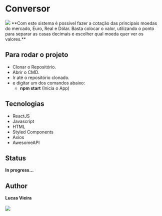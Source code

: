 # Conversor
<img src="https://img.shields.io/apm/l/vim-mode?style=plastic" />
**Com este sistema é possivel fazer a cotação das principais moedas do mercado, Euro, Real e Dólar. Basta colocar o valor, utilizando o ponto para separar as casas decimais e escolher qual moeda quer ver os valores.**

## Para rodar o projeto
* Clonar o Repositório.
* Abrir o CMD.
* Ir até o repositório clonado.
* e digitar um dos comandos abaixo:
  * **npm start** (Inicia o App)

## Tecnologias
 * ReactJS
 * Javascript
 * HTML
 * Styled Components
 * Axios
 * AwesomeAPI

## Status
 **In progress...**

## Author
 **Lucas Vieira** <br><br>
 <a href="https://www.linkedin.com/in/lucas-vieira-dev/" target="_blank"><img src="https://img.shields.io/badge/-LinkedIn-%230077B5?style=for-the-badge&logo=linkedin&logoColor=white"></a>
 

